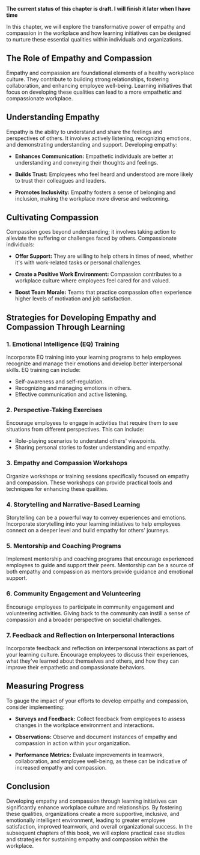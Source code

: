 **The current status of this chapter is draft. I will finish it later when I have time**

In this chapter, we will explore the transformative power of empathy and compassion in the workplace and how learning initiatives can be designed to nurture these essential qualities within individuals and organizations.

The Role of Empathy and Compassion
----------------------------------

Empathy and compassion are foundational elements of a healthy workplace culture. They contribute to building strong relationships, fostering collaboration, and enhancing employee well-being. Learning initiatives that focus on developing these qualities can lead to a more empathetic and compassionate workplace.

Understanding Empathy
---------------------

Empathy is the ability to understand and share the feelings and perspectives of others. It involves actively listening, recognizing emotions, and demonstrating understanding and support. Developing empathy:

* **Enhances Communication:** Empathetic individuals are better at understanding and conveying their thoughts and feelings.

* **Builds Trust:** Employees who feel heard and understood are more likely to trust their colleagues and leaders.

* **Promotes Inclusivity:** Empathy fosters a sense of belonging and inclusion, making the workplace more diverse and welcoming.

Cultivating Compassion
----------------------

Compassion goes beyond understanding; it involves taking action to alleviate the suffering or challenges faced by others. Compassionate individuals:

* **Offer Support:** They are willing to help others in times of need, whether it's with work-related tasks or personal challenges.

* **Create a Positive Work Environment:** Compassion contributes to a workplace culture where employees feel cared for and valued.

* **Boost Team Morale:** Teams that practice compassion often experience higher levels of motivation and job satisfaction.

Strategies for Developing Empathy and Compassion Through Learning
-----------------------------------------------------------------

### 1. **Emotional Intelligence (EQ) Training**

Incorporate EQ training into your learning programs to help employees recognize and manage their emotions and develop better interpersonal skills. EQ training can include:

* Self-awareness and self-regulation.
* Recognizing and managing emotions in others.
* Effective communication and active listening.

### 2. **Perspective-Taking Exercises**

Encourage employees to engage in activities that require them to see situations from different perspectives. This can include:

* Role-playing scenarios to understand others' viewpoints.
* Sharing personal stories to foster understanding and empathy.

### 3. **Empathy and Compassion Workshops**

Organize workshops or training sessions specifically focused on empathy and compassion. These workshops can provide practical tools and techniques for enhancing these qualities.

### 4. **Storytelling and Narrative-Based Learning**

Storytelling can be a powerful way to convey experiences and emotions. Incorporate storytelling into your learning initiatives to help employees connect on a deeper level and build empathy for others' journeys.

### 5. **Mentorship and Coaching Programs**

Implement mentorship and coaching programs that encourage experienced employees to guide and support their peers. Mentorship can be a source of both empathy and compassion as mentors provide guidance and emotional support.

### 6. **Community Engagement and Volunteering**

Encourage employees to participate in community engagement and volunteering activities. Giving back to the community can instill a sense of compassion and a broader perspective on societal challenges.

### 7. **Feedback and Reflection on Interpersonal Interactions**

Incorporate feedback and reflection on interpersonal interactions as part of your learning culture. Encourage employees to discuss their experiences, what they've learned about themselves and others, and how they can improve their empathetic and compassionate behaviors.

Measuring Progress
------------------

To gauge the impact of your efforts to develop empathy and compassion, consider implementing:

* **Surveys and Feedback:** Collect feedback from employees to assess changes in the workplace environment and interactions.

* **Observations:** Observe and document instances of empathy and compassion in action within your organization.

* **Performance Metrics:** Evaluate improvements in teamwork, collaboration, and employee well-being, as these can be indicative of increased empathy and compassion.

Conclusion
----------

Developing empathy and compassion through learning initiatives can significantly enhance workplace culture and relationships. By fostering these qualities, organizations create a more supportive, inclusive, and emotionally intelligent environment, leading to greater employee satisfaction, improved teamwork, and overall organizational success. In the subsequent chapters of this book, we will explore practical case studies and strategies for sustaining empathy and compassion within the workplace.

